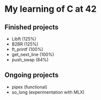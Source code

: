# My learning of C at 42

## Finished projects

- Libft (125%)
- B2BR (125%)
- ft_printf (100%)
- get_next_line (100%)
- push_swap (84%)

## Ongoing projects

- pipex (functional)
- so_long (experimentation with MLX)
